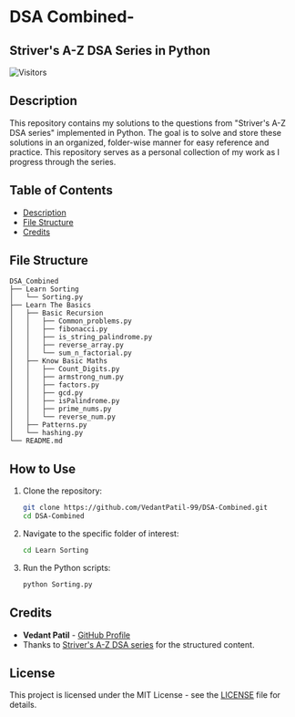 # DSA Combined-
## Striver's A-Z DSA Series in Python

![Visitors](https://visitor-badge.laobi.icu/badge?page_id=VedantPatil-99.DSA-Combined)

## Description

This repository contains my solutions to the questions from "Striver's A-Z DSA series" implemented in Python. The goal is to solve and store these solutions in an organized, folder-wise manner for easy reference and practice. This repository serves as a personal collection of my work as I progress through the series.

## Table of Contents

- [Description](#description)
- [File Structure](#file-structure)
- [Credits](#credits)

## File Structure 

```plaintext
DSA_Combined
├── Learn Sorting
│   └── Sorting.py
├── Learn The Basics
│   ├── Basic Recursion
│   │   ├── Common_problems.py
│   │   ├── fibonacci.py
│   │   ├── is_string_palindrome.py
│   │   ├── reverse_array.py
│   │   └── sum_n_factorial.py
│   ├── Know Basic Maths
│   │   ├── Count_Digits.py
│   │   ├── armstrong_num.py
│   │   ├── factors.py
│   │   ├── gcd.py
│   │   ├── isPalindrome.py
│   │   ├── prime_nums.py
│   │   └── reverse_num.py
│   ├── Patterns.py
│   └── hashing.py
└── README.md
```


## How to Use

1. Clone the repository:
    ```bash
    git clone https://github.com/VedantPatil-99/DSA-Combined.git
    cd DSA-Combined
    ```

2. Navigate to the specific folder of interest:
    ```bash
    cd Learn Sorting
    ```

3. Run the Python scripts:
    ```bash
    python Sorting.py
    ```

## Credits

- **Vedant Patil** - [GitHub Profile](https://github.com/VedantPatil-99)
- Thanks to [Striver's A-Z DSA series](https://takeuforward.org/strivers-a2z-dsa-course/strivers-a2z-dsa-course-sheet-2) for the structured content.

## License

This project is licensed under the MIT License - see the [LICENSE](LICENSE) file for details.
